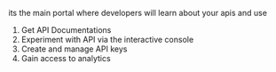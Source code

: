 its the main portal where developers will learn about your apis and use

1. Get API Documentations 
2. Experiment with API via the interactive console
3. Create and manage API keys
4. Gain access to analytics
